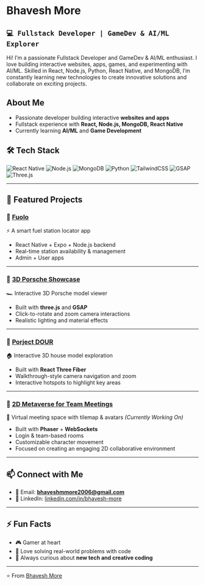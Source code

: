# Bhavesh More
**`💻 Fullstack Developer | GameDev & AI/ML Explorer `**
---
Hi! I’m a passionate Fullstack Developer and GameDev & AI/ML enthusiast. I love building interactive websites, apps, games, and experimenting with AI/ML. Skilled in React, Node.js, Python, React Native, and MongoDB, I’m constantly learning new technologies to create innovative solutions and collaborate on exciting projects.

## About Me
- Passionate developer building interactive **websites and apps**  
- Fullstack experience with **React, Node.js, MongoDB, React Native**  
- Currently learning **AI/ML** and **Game Development**
  
## 🛠️ Tech Stack  

![React Native](https://go-skill-icons.vercel.app/api/icons?i=reactnative) ![Node.js](https://go-skill-icons.vercel.app/api/icons?i=nodejs) ![MongoDB](https://go-skill-icons.vercel.app/api/icons?i=mongodb) ![Python](https://go-skill-icons.vercel.app/api/icons?i=python) ![TailwindCSS](https://go-skill-icons.vercel.app/api/icons?i=tailwind) ![GSAP](https://go-skill-icons.vercel.app/api/icons?i=gsap) ![Three.js](https://go-skill-icons.vercel.app/api/icons?i=threejs)    

---

## 📌 Featured Projects  

### 🔹 [Fuolo](#)  
⚡ A smart fuel station locator app  
- React Native + Expo + Node.js backend  
- Real-time station availability & management  
- Admin + User apps  

---

### 🔹 [3D Porsche Showcase](#)  
🏎️ Interactive 3D Porsche model viewer  
- Built with **three.js** and **GSAP**  
- Click-to-rotate and zoom camera interactions  
- Realistic lighting and material effects    

---

### 🔹 [Porject DOUR](#)  
🏠 Interactive 3D house model exploration  
- Built with **React Three Fiber**  
- Walkthrough-style camera navigation and zoom  
- Interactive hotspots to highlight key areas  

---

### 🔹 [2D Metaverse for Team Meetings](#)  
👾 Virtual meeting space with tilemap & avatars *(Currently Working On)*  
- Built with **Phaser** + **WebSockets**  
- Login & team-based rooms  
- Customizable character movement  
- Focused on creating an engaging 2D collaborative environment  

---


## 📫 Connect with Me  

- 📧 Email: **bhaveshmmore2006@gmail.com**  
- 💼 LinkedIn: [linkedin.com/in/bhavesh-more](https://linkedin.com/in/bhavesh-moree)  

---

## ⚡ Fun Facts  
- 🎮 Gamer at heart  
- 🧩 Love solving real-world problems with code  
- 🌌 Always curious about **new tech and creative coding**  

---

⭐️ From [Bhavesh More](#)
